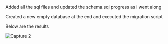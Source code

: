 Added all the sql files and updated the schema.sql progress as i went along<br>

Created a new empty database at the end and executed the migration script<br>

Below are the results

![Capture 2](https://user-images.githubusercontent.com/71721639/156030977-985d5300-8cd4-4b6e-b8e2-e38b8f1fab02.PNG)
